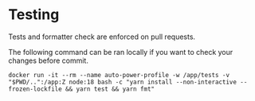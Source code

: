 # Testing

Tests and formatter check are enforced on pull requests.

The following command can be ran locally if you want to check your changes before commit.

```
docker run -it --rm --name auto-power-profile -w /app/tests -v "$PWD/..":/app:Z node:18 bash -c "yarn install --non-interactive --frozen-lockfile && yarn test && yarn fmt"
```
